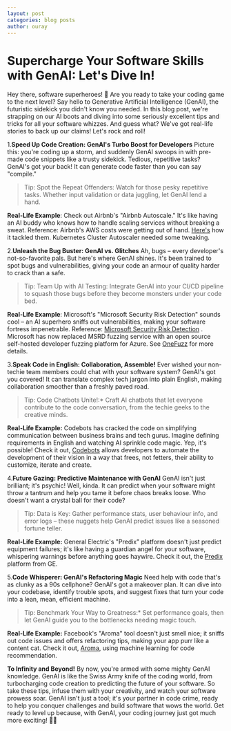 ```yaml
---
layout: post
categories: blog posts
author: ouray
---
```

# Supercharge Your Software Skills with GenAI: Let's Dive In!
Hey there, software superheroes! 🚀 Are you ready to take your coding game to the next level? Say hello to Generative Artificial Intelligence (GenAI), the futuristic sidekick you didn't know you needed. In this blog post, we're strapping on our AI boots and diving into some seriously excellent tips and tricks for all your software whizzes. And guess what? We've got real-life stories to back up our claims! Let's rock and roll!

1.**Speed Up Code Creation: GenAI's Turbo Boost for Developers**
Picture this: you're coding up a storm, and suddenly GenAI swoops in with pre-made code snippets like a trusty sidekick. Tedious, repetitive tasks? GenAI's got your back! It can generate code faster than you can say "compile."

>Tip: Spot the Repeat Offenders: Watch for those pesky repetitive tasks. Whether input validation or data juggling, let GenAI lend a hand.

**Real-Life Example**: Check out Airbnb's "Airbnb Autoscale." It's like having an AI buddy who knows how to handle scaling services without breaking a sweat. Reference: Airbnb's AWS costs were getting out of hand. [Here's](https://www.thestack.technology/lessons-from-how-airbnb-scales-flexes-and-owns-its-huge-cloud-workloads-to-control-aws-and-other-costs/) how it tackled them. Kubernetes Cluster Autoscaler needed some tweaking.

2.**Unleash the Bug Buster: GenAI vs. Glitches**
Ah, bugs – every developer's not-so-favorite pals. But here's where GenAI shines. It's been trained to spot bugs and vulnerabilities, giving your code an armour of quality harder to crack than a safe.

>Tip: Team Up with AI Testing: Integrate GenAI into your CI/CD pipeline to squash those bugs before they become monsters under your code bed.

**Real-Life Example**: Microsoft's "Microsoft Security Risk Detection" sounds cool – an AI superhero sniffs out vulnerabilities, making your software fortress impenetrable.  Reference: [Microsoft Security Risk Detection](https://www.microsoft.com/en-us/research/project/project-springfield/) . Microsoft has now replaced MSRD fuzzing service with an open source self-hosted developer fuzzing platform for Azure. See [OneFuzz](https://github.com/microsoft/onefuzz) for more details.

3.**Speak Code in English: Collaboration, Assemble!**
Ever wished your non-techie team members could chat with your software system? GenAI's got you covered! It can translate complex tech jargon into plain English, making collaboration smoother than a freshly paved road.

>Tip: Code Chatbots Unite!:* Craft AI chatbots that let everyone contribute to the code conversation, from the techie geeks to the creative minds.

**Real-Life Example:** Codebots has cracked the code on simplifying communication between business brains and tech gurus. Imagine defining requirements in English and watching AI sprinkle code magic. Yep, it's possible! Check it out, [Codebots](https://codebots.com/about) allows developers to automate the development of their vision in a way that frees, not fetters, their ability to customize, iterate and create.

4.**Future Gazing: Predictive Maintenance with GenAI**
GenAI isn't just brilliant; it's psychic! Well, kinda. It can predict when your software might throw a tantrum and help you tame it before chaos breaks loose. Who doesn't want a crystal ball for their code?

>Tip: Data is Key: Gather performance stats, user behaviour info, and error logs – these nuggets help GenAI predict issues like a seasoned fortune teller.

**Real-Life Example:** General Electric's "Predix" platform doesn't just predict equipment failures; it's like having a guardian angel for your software, whispering warnings before anything goes haywire. Check it out, the [Predix](https://www.ge.com/digital/documentation/predix-platforms/index.html) platform from GE.

5.**Code Whisperer: GenAI's Refactoring Magic**
Need help with code that's as clunky as a 90s cellphone? GenAI's got a makeover plan. It can dive into your codebase, identify trouble spots, and suggest fixes that turn your code into a lean, mean, efficient machine.

>Tip: Benchmark Your Way to Greatness:* Set performance goals, then let GenAI guide you to the bottlenecks needing magic touch.

**Real-Life Example:** Facebook's "Aroma" tool doesn't just smell nice; it sniffs out code issues and offers refactoring tips, making your app purr like a content cat. Check it out, [Aroma](https://ai.meta.com/blog/aroma-ml-for-code-recommendation/), using machine learning for code recommendation.

**To Infinity and Beyond!**
By now, you're armed with some mighty GenAI knowledge. GenAI is like the Swiss Army knife of the coding world, from turbocharging code creation to predicting the future of your software. So take these tips, infuse them with your creativity, and watch your software prowess soar. GenAI isn't just a tool; it's your partner in code crime, ready to help you conquer challenges and build software that wows the world. Get ready to level up because, with GenAI, your coding journey just got much more exciting! 🎉👾
